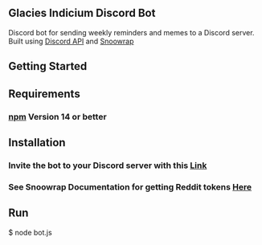## Glacies Indicium Discord Bot

Discord bot for sending weekly reminders and memes to a Discord server. Built using [Discord API](https://discord.com/developers/docs/intro) and [Snoowrap](https://github.com/not-an-aardvark/snoowrap)

## Getting Started

## Requirements

### [npm](https://docs.npmjs.com/getting-started) Version 14 or better

## Installation

### Invite the bot to your Discord server with this [Link](https://discord.com/oauth2/authorize?client_id=812825798620872746&scope=bot)

### See Snoowrap Documentation for getting Reddit tokens [Here](https://github.com/not-an-aardvark/reddit-oauth-helper)

## Run

$ node bot.js
